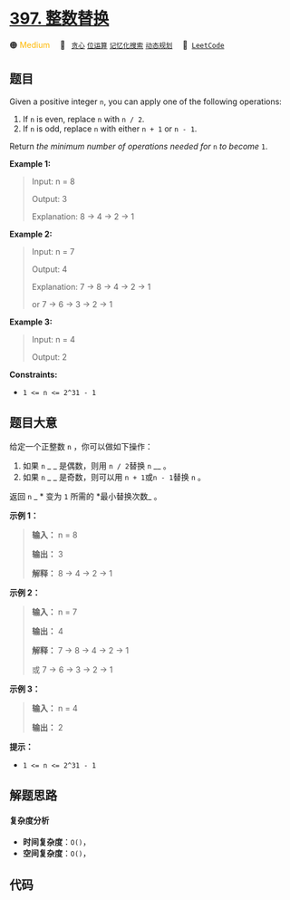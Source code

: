 # [397. 整数替换](https://leetcode.com/problems/integer-replacement)

🟠 <font color=#ffb800>Medium</font>&emsp; 🔖&ensp; [`贪心`](/tag/greedy.md) [`位运算`](/tag/bit-manipulation.md) [`记忆化搜索`](/tag/memoization.md) [`动态规划`](/tag/dynamic-programming.md)&emsp; 🔗&ensp;[`LeetCode`](https://leetcode.com/problems/integer-replacement)

## 题目

Given a positive integer `n`, you can apply one of the following operations:

1. If `n` is even, replace `n` with `n / 2`.
2. If `n` is odd, replace `n` with either `n + 1` or `n - 1`.

Return _the minimum number of operations needed for_ `n` _to become_ `1`.

**Example 1:**

> Input: n = 8
>
> Output: 3
>
> Explanation: 8 -> 4 -> 2 -> 1

**Example 2:**

> Input: n = 7
>
> Output: 4
>
> Explanation: 7 -> 8 -> 4 -> 2 -> 1
>
> or 7 -> 6 -> 3 -> 2 -> 1

**Example 3:**

> Input: n = 4
>
> Output: 2

**Constraints:**

- `1 <= n <= 2^31 - 1`

## 题目大意

给定一个正整数 `n` ，你可以做如下操作：

1. 如果 `n` \_ \_ 是偶数，则用 `n / 2`替换 `n` \_\_ 。
2. 如果 `n` \_ \_ 是奇数，则可以用 `n + 1`或`n - 1`替换 `n` 。

返回 `n` \_ * 变为 `1` 所需的 *最小替换次数\_ 。

**示例 1：**

> **输入：** n = 8
>
> **输出：** 3
>
> **解释：** 8 -> 4 -> 2 -> 1

**示例 2：**

> **输入：** n = 7
>
> **输出：** 4
>
> **解释：** 7 -> 8 -> 4 -> 2 -> 1
>
> 或 7 -> 6 -> 3 -> 2 -> 1

**示例 3：**

> **输入：** n = 4
>
> **输出：** 2

**提示：**

- `1 <= n <= 2^31 - 1`

## 解题思路

#### 复杂度分析

- **时间复杂度**：`O()`，
- **空间复杂度**：`O()`，

## 代码

```javascript

```
